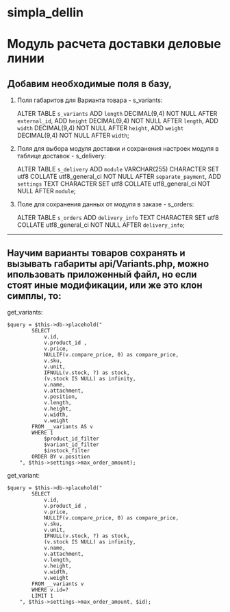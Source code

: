 # simpla_dellin
Модуль расчета доставки деловые линии
========================

Добавим необходимые поля в базу,
-------------------------

1. Поля габаритов для Варианта товара - s_variants:

    ALTER TABLE `s_variants`
        ADD `length` DECIMAL(9,4) NOT NULL AFTER `external_id`,
        ADD `height` DECIMAL(9,4) NOT NULL AFTER `length`,
        ADD `width` DECIMAL(9,4) NOT NULL AFTER `height`,
        ADD `weight` DECIMAL(9,4) NOT NULL AFTER `width`;

2. Поля для выбора модуля доставки и сохранения настроек модуля в таблице доставок - s_delivery:

    ALTER TABLE `s_delivery`
        ADD `module` VARCHAR(255) CHARACTER SET utf8 COLLATE utf8_general_ci NOT NULL AFTER `separate_payment`,
        ADD `settings` TEXT CHARACTER SET utf8 COLLATE utf8_general_ci NOT NULL AFTER `module`;

3. Поле для сохранения данных от модуля в заказе - s_orders:

    ALTER TABLE `s_orders`
        ADD `delivery_info` TEXT CHARACTER SET utf8 COLLATE utf8_general_ci NOT NULL AFTER `delivery_info`;

---

Научим варианты товаров сохранять и вызывать габариты api/Variants.php,
можно ипользовать приложенный файл, но если стоят иные модификации, или же это клон симплы, то:
-------------------------

get_variants:

    $query = $this->db->placehold("
            SELECT
                v.id,
                v.product_id ,
                v.price,
                NULLIF(v.compare_price, 0) as compare_price,
                v.sku,
                v.unit,
                IFNULL(v.stock, ?) as stock,
                (v.stock IS NULL) as infinity,
                v.name,
                v.attachment,
                v.position,
                v.length,
                v.height,
                v.width,
                v.weight
            FROM __variants AS v
            WHERE 1
                $product_id_filter
				$variant_id_filter
				$instock_filter
            ORDER BY v.position
        ", $this->settings->max_order_amount);

get_variant:

    $query = $this->db->placehold("
            SELECT
                v.id,
                v.product_id ,
                v.price,
                NULLIF(v.compare_price, 0) as compare_price,
                v.sku,
                v.unit,
                IFNULL(v.stock, ?) as stock,
                (v.stock IS NULL) as infinity,
                v.name,
                v.attachment,
                v.length,
                v.height,
                v.width,
                v.weight
            FROM __variants v
            WHERE v.id=?
            LIMIT 1
        ", $this->settings->max_order_amount, $id);
